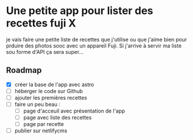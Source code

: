# Une petite app pour lister des recettes fuji X

je vais faire une petite liste de recettes que j'utilise ou que j'aime bien pour prduire des photos sooc avec un appareil Fuji. Si j'arrive à servir ma liste sou forme d'API ça sera super... 

## Roadmap

- [X] créer la base de l'app avec astro
- [ ] héberger le code sur Github
- [ ] ajouter les premières recettes 
- [ ] faire un peu beau : 
    * [ ] page d'acceuil avec présentation de l'app
    * [ ] page avec liste des recettes
    * [ ] page par recette
- [ ] publier sur netlifycms